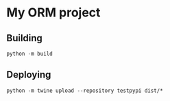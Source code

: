 # My ORM project

## Building
`python -m build `

## Deploying
`python -m twine upload --repository testpypi dist/*`